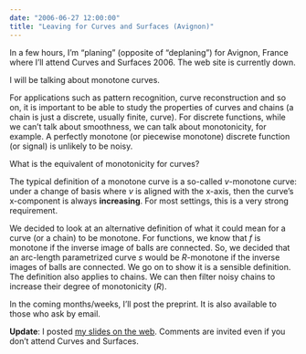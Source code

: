 ```yaml
---
date: "2006-06-27 12:00:00"
title: "Leaving for Curves and Surfaces (Avignon)"
---
```




In a few hours, I&rsquo;m &ldquo;planing&rdquo; (opposite of &ldquo;deplaning&rdquo;) for Avignon, France where I&rsquo;ll attend Curves and Surfaces 2006. The web site is currently down.

I will be talking about monotone curves.

For applications such as pattern recognition, curve reconstruction and so on, it is important to be able to study the properties of curves and chains (a chain is just a discrete, usually finite, curve). For discrete functions, while we can&rsquo;t talk about smoothness, we can talk about monotonicity, for example. A perfectly monotone (or piecewise monotone) discrete function (or signal) is unlikely to be noisy.

What is the equivalent of monotonicity for curves?

The typical definition of a monotone curve is a so-called <em>v</em>-monotone curve: under a change of basis where _v_ is aligned with the x-axis, then the curve&rsquo;s x-component is always __increasing__. For most settings, this is a very strong requirement.

We decided to look at an alternative definition of what it could mean for a curve (or a chain) to be monotone. For functions, we know that _f_ is monotone if the inverse image of balls are connected. So, we decided that an arc-length parametrized curve _s_ would be <em>R</em>-monotone if the inverse images of balls are connected. We go on to show it is a sensible definition. The definition also applies to chains. We can then filter noisy chains to increase their degree of monotonicity (<em>R</em>).

In the coming months/weeks, I&rsquo;ll post the preprint. It is also available to those who ask by email.

__Update__: I posted [my slides on the web](https://lemire.me/talks/cs2006slideslemire.pdf). Comments are invited even if you don&rsquo;t attend Curves and Surfaces.

